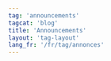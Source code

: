```yaml
---
tag: 'announcements'
tagcat: 'blog'
title: 'Announcements'
layout: 'tag-layout'
lang_fr: '/fr/tag/annonces'
---
```

